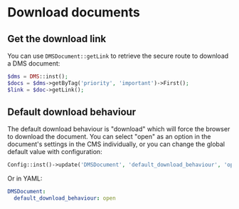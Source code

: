 # Download documents

## Get the download link

You can use `DMSDocument::getLink` to retrieve the secure route to download a DMS document:

```php
$dms = DMS::inst();
$docs = $dms->getByTag('priority', 'important')->First();
$link = $doc->getLink();
```

## Default download behaviour

The default download behaviour is "download" which will force the browser to download the document. You
can select "open" as an option in the document's settings in the CMS individually, or you can change the global
default value with configuration:

```php
Config::inst()->update('DMSDocument', 'default_download_behaviour', 'open');
```

Or in YAML:

```yaml
DMSDocument:
  default_download_behaviour: open
```

